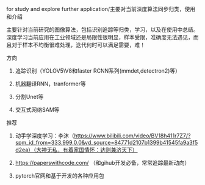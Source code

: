 for study and explore further application/主要对当前深度算法同步归类，使用和介绍

主要针对当前研究的图像算法，包括识别追踪等归类，学习，以及在使用中总结。深度学习当前应用在工业领域还是局限性很明显，样本受限，准确度无法遇见，而且对于样本不均衡很难处理，迭代何时可以满足需要，难！


方向

1. 追踪识别（YOLOV5\V8和faster RCNN系列(mmdet,detectron2)等）

2. 机器翻译RNN，tranformer等

3. 分割Unet等

4. 交互式网络SAM等


推荐

1. 动手学深度学习：李沐（https://www.bilibili.com/video/BV18h411r7Z7/?spm_id_from=333.999.0.0&vd_source=84771d2107b1399b41545fa9a3f5d2ea）（大神无私，有着家国情怀：达则兼济天下）

2. https://paperswithcode.com/ （和gihub开发必备，常常追踪最新动向）

3. pytorch官网和基于开发的各种应用包
